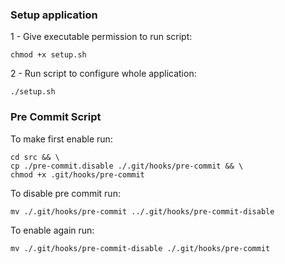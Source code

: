 ### Setup application

1 - Give executable permission to run script:
```
chmod +x setup.sh
```

2 - Run script to configure whole application:
```
./setup.sh
```

###  Pre Commit Script

To make first enable run:
```
cd src && \
cp ./pre-commit.disable ./.git/hooks/pre-commit && \
chmod +x .git/hooks/pre-commit
```

To disable pre commit run:
```
mv ./.git/hooks/pre-commit ../.git/hooks/pre-commit-disable
```

To enable again run:
```
mv ./.git/hooks/pre-commit-disable ./.git/hooks/pre-commit
```